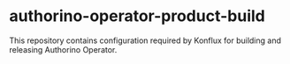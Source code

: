 # authorino-operator-product-build

This repository contains configuration required by Konflux for building and releasing Authorino Operator.
